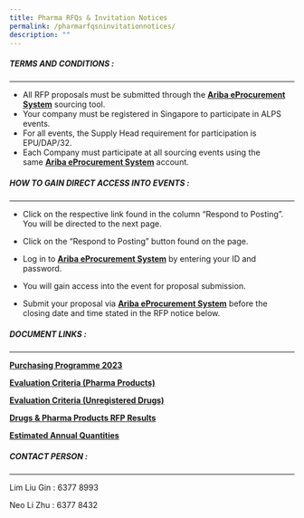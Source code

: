 ```yaml
---
title: Pharma RFQs & Invitation Notices
permalink: /pharmarfqsninvitationnotices/
description: ""
---
```

##### **TERMS AND CONDITIONS** :
___________________________________________________
* All RFP proposals must be submitted through the [**Ariba eProcurement System**](https://www.ariba.com/) sourcing tool.
* Your company must be registered in Singapore to participate in ALPS events.
*  For all events, the Supply Head requirement for participation is EPU/DAP/32.
*  Each Company must participate at all sourcing events using the same [**Ariba eProcurement System**](https://www.ariba.com/) account.

##### **HOW TO GAIN DIRECT ACCESS INTO EVENTS** : 
____________________________________________________________
* Click on the respective link found in the column “Respond to Posting”. You will be directed to the next page.

* Click on the “Respond to Posting” button found on the page.

* Log in to [**Ariba eProcurement System**](https://www.ariba.com/) by entering your ID and password.

* You will gain access into the event for proposal submission.
* Submit your proposal via [**Ariba eProcurement System**](https://www.ariba.com/) before the closing date and time stated in the RFP notice below.

##### **DOCUMENT LINKS** :
____________________________________________________________

[**Purchasing Programme 2023**](/files/this%20is%20a%20test%20file.pdf)

[**Evaluation Criteria (Pharma Products)**](/files/this%20is%20a%20test%20file.pdf)


[**Evaluation Criteria (Unregistered Drugs)**]()

[**Drugs & Pharma Products RFP Results**](/files/this%20is%20a%20test%20file.pdf)

[**Estimated Annual Quantities**]()


##### **CONTACT PERSON** : 
____________________________________________________________

Lim Liu Gin : 6377 8993

Neo Li Zhu : 6377 8432